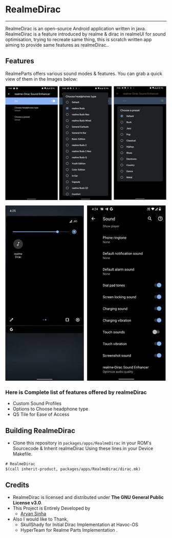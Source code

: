 # RealmeDirac #
----------------------------------------------------
RealmeDirac is an open-source Android application written in java. RealmeDirac is a feature introduced by realme & dirac in realmeUI for sound optimisation, trying to recreate same thing, this is scratch written app aiming to provide same features as realmeDirac..

## Features ##
RealmeParts offers various sound modes & features. You can grab a quick view of them in the Images below:

<p align="center">
  <img src="assets/RealmeDirac1.jpg">
</p>

<p align="center">
  <img src="assets/RealmeDirac2.jpg">
</p>

### Here is Complete list of features offered by realmeDirac ###
* Custom Sound Profiles
* Options to Choose headphone type
* QS Tile for Ease of Access


## Building RealmeDirac ##
* Clone this repository in `packages/apps/RealmeDirac` in your ROM's Sourcecode & Inherit realmeDirac Using these lines in your Device Makefile.
 
```
# RealmeDirac
$(call inherit-product, packages/apps/RealmeDirac/dirac.mk)
```

## Credits ##
* RealmeDirac is licensed and distributed under **The GNU General Public License v3.0**.
* This Project is Entirely Developed by 
  - [Aryan Sinha](https://github.com/techyminati)
* Also I would like to Thank,
  - SkullShady for Initial Dirac Implementation at Havoc-OS
  - HyperTeam for Realme Parts Implementation .
